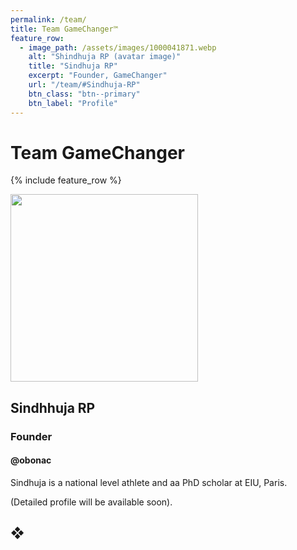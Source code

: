 ```yaml
---
permalink: /team/
title: Team GameChanger™
feature_row:
  - image_path: /assets/images/1000041871.webp
    alt: "Shindhuja RP (avatar image)"
    title: "Sindhuja RP"
    excerpt: "Founder, GameChanger"
    url: "/team/#Sindhuja-RP"
    btn_class: "btn--primary"
    btn_label: "Profile"
---
```


# Team GameChanger

{% include feature_row %}

<img src="/assets/images/1000041871.webp" alttext="Sindhuja RP (avatar image)" width="300" height="300">

## Sindhhuja RP
### Founder
#### @obonac

Sindhuja is a national level athlete and aa PhD scholar at EIU, Paris.

(Detailed profile will be available soon).

## &#10070;

